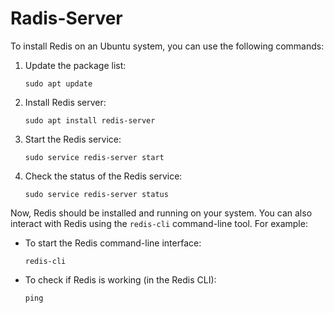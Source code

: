 # Radis-Server

To install Redis on an Ubuntu system, you can use the following commands:

1.  Update the package list:

    ```nginx
    sudo apt update
    ```

3.  Install Redis server:

    ```nginx
    sudo apt install redis-server
    ```

5.  Start the Redis service:

    ```nginx
    sudo service redis-server start
    ```

7.  Check the status of the Redis service:

    ```nginx
    sudo service redis-server status
    ```

Now, Redis should be installed and running on your system. You can also interact with Redis using the `redis-cli` command-line tool. For example:

-   To start the Redis command-line interface:

    ```nginx
    redis-cli
    ```

-   To check if Redis is working (in the Redis CLI):

    ```nginx
    ping
    ```
